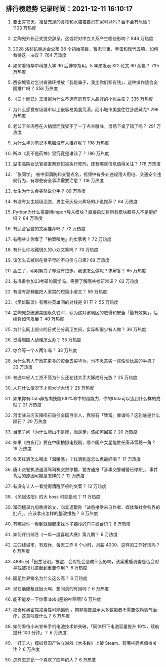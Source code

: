 
## 排行榜趋势 记录时间：2021-12-11 16:10:17
  
  1. 要出差12天，准备充足的食物和水猫猫自己在家可以吗？会不会有危险？ 1103 万热度
    
  2. 立陶宛外长正式提交辞呈，这或将对中立关系产生哪些影响？ 848 万热度
    
  3. 2028 洛杉矶奥运会公布 28 个初始项目，暂无举重、拳击和现代五项，如何看待这一决议？ 784 万热度
    
  4. 如何看待华中科技大学 90 后博导胡玥，5 年来发表 SCI 论文 60 余篇？ 735 万热度
    
  5. 西安城管对乞讨者循环播放「我是骗子，我比你们都有钱」，这种操作适合全国推广吗？ 358 万热度
    
  6. 《三十而已》王漫妮为什么不选有房有车人品好的小张主任？ 335 万热度
    
  7. 为什么感觉省级城市以上很容易美食荒漠，而小城市美食往往卧虎藏龙? 299 万热度
    
  8. 老公下羊肉卷在火锅里而我受不了一丁点羊膻味，当场下桌了错了吗？ 291 万热度
    
  9. 为什么华为笔记本电脑没有人推荐呢？ 198 万热度
    
  10. 所以《我不是药神》里究竟是谁错了？ 186 万热度
    
  11. 湖南高院女法官被害案罪犯被执行死刑，还有哪些信息值得关注？ 178 万热度
    
  12. 「张同学」 被中国消防和交警点名，视频中有多处违规用火用电、交通安全违规行为，有哪些安全事项需要注意？ 118 万热度
    
  13. 女生为什么会突然说分手？ 89 万热度
    
  14. 有没有女主超级洒脱，男主骨灰级火葬场的小说推荐？ 84 万热度
    
  15. Python为什么需要用import导入模块？直接自动将所有模块都导入不是更好吗？ 84 万热度
    
  16. 有适合官宣的文案推荐吗？ 72 万热度
    
  17. 有哪些让你看了「拍案叫绝」的卖家秀？ 72 万热度
    
  18. 有什么你收藏很久的小众文案吗？ 70 万热度
    
  19. 该怎么去掉刻在骨子里的不自信与自卑? 69 万热度
    
  20. 高三了，明明努力了却没有进步，我该怎么做呢？求解答？ 65 万热度
    
  21. 有准备参加23考研的同学吗，需要了解哪些考研常识？ 63 万热度
    
  22. 有没有那种能把人虐哭的短篇小虐文？ 59 万热度
    
  23. 《英雄联盟》有哪些英雄间的对线是 91 开？ 55 万热度
    
  24. 立陶宛总统邀美国永久驻军，认为这对该地区的威慑和安全「最有效果」，后续将如何发展？ 40 万热度
    
  25. 为什么网上很火的日式三分离卫生间，实际却很少有人做？ 36 万热度
    
  26. 觉得周围人幼稚怎么办？ 35 万热度
    
  27. 你会等一个人两年吗？ 33 万热度
    
  28. 为什么有人宁愿花更多的资金去买华为，也不愿意买一些性价比高的手机？ 33 万热度
    
  29. 普通年轻人工资不高为什么还花钱大手大脚成月光族？ 25 万热度
    
  30. 人在什么情况下才能大彻大悟？ 25 万热度
    
  31. 如果你有Dota非指向技能100%命中的超能力，你的Dota可以达到什么样的成就？ 21 万热度
    
  32. 河南驻马店天降陨石吸引全国寻宝人，靠陨石「致富」靠谱吗？这到底是什么陨石？ 20 万热度
    
  33. 当孩子问「为什么爬山不是爬，而是走」该如何回答？ 20 万热度
    
  34. 如果《白夜行》要在中国拍摄电视剧，哪个国产女星能胜任唐泽雪穗一角？ 19 万热度
    
  35. 冬天红酒怎么喝出「温暖感」？红酒到底怎么煮最好喝？ 17 万热度
    
  36. 唐山交警执法遇酒驾司机突然停播，警方通报「涉事交警辅警已停职」，事件背后的原因可能是怎样的？ 12 万热度
    
  37. 有没有让人一看觉得清醒至极的文案？ 12 万热度
    
  38. 《风起洛阳》的大 boss 可能是谁？ 11 万热度
    
  39. 知网擅录九旬教授论文，向其道歉称「诚恳接受来自作者、媒体和社会各界的批评」，应该拿出怎样的整改措施？ 8 万热度
    
  40. 有哪些你一看到就蹦起来找本子摘抄的句子或台词？ 8 万热度
    
  41. 如何评价综艺《一年一度喜剧大赛》第九期？ 6 万热度
    
  42. 三四线城市，有双休，每天工作 8 个小时，月薪 4000，这样的工作好找吗？ 6 万热度
    
  43. 4885 份「出生证明」被盗，会对社会造成什么影响，该案重启调查是否会对寻找被拐儿童起到重要作用？ 6 万热度
    
  44. 国足世界排名为什么这么高？ 6 万热度
    
  45. 现在筋膜枪还挺火啊，想问真的有用吗？ 6 万热度
    
  46. 能不能发一下你家idol出圈的神图啊? 6 万热度
    
  47. 福奇称奥密克戎毒性可能偏低 ，南非报告显示大多数患者不需要依赖氧气治疗，这意味着什么？ 6 万热度
    
  48. 如何看待小米宣布手机电池技术新突破，「同体积下电池容量提升 10%，续航提升 100 分钟」？ 6 万热度
    
  49. 「打工人」模拟器国产独立游戏《大多数》上架 Steam，有哪些亮点值得关注？ 6 万热度
    
  50. 怎样去忘记一个喜欢了四年的人？ 6 万热度
    